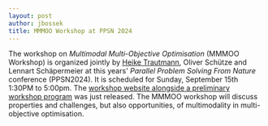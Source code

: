 ```yaml
---
layout: post
author: jbossek
title: MMMOO Workshop at PPSN 2024
---
```


<p>The workshop on <i>Multimodal Multi-Objective Optimisation</i> (MMMOO Workshop) is organized jointly by <a href='{{ "/staff.html" | absolute_url }}#staff_member_htrautmann'>Heike Trautmann</a>, Oliver Schütze and Lennart Schäpermeier at this years' <i>Parallel Problem Solving From Nature</i> conference (PPSN2024). It is scheduled for Sunday, September 15th 1:30PM to 5:00pm. The <a href="https://mmmoo-workshop.github.io" class="external" title="External link - website of the MMMOO workshop at PPSN'24">workshop website alongside a preliminary workshop program</a> was just released. The MMMOO workshop will discuss properties and challenges, but also opportunities, of multimodality in multi-objective optimisation.</p>
